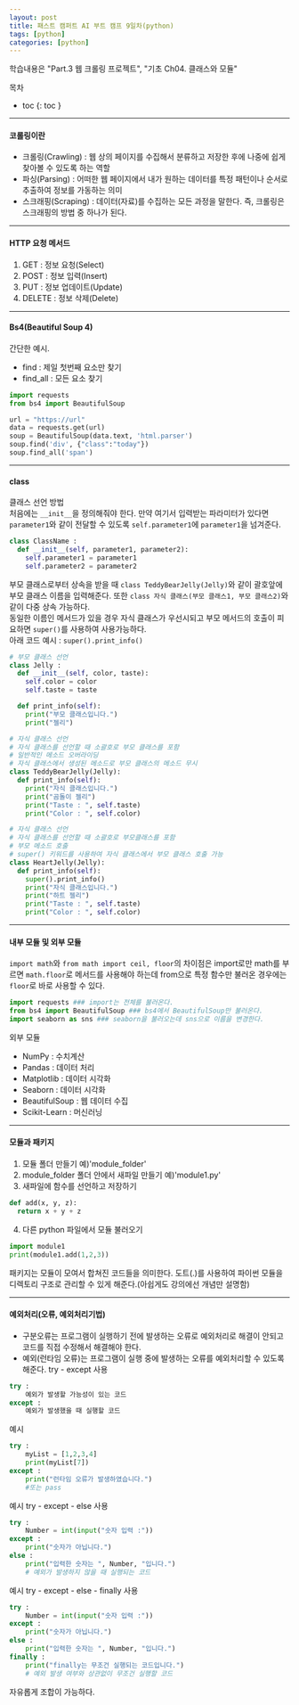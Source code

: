 ```yaml
---
layout: post
title: 패스트 캠퍼트 AI 부트 캠프 9일차(python)
tags: [python]
categories: [python]
---
```

학습내용은 "Part.3 웹 크롤링 프로젝트", "기초 Ch04. 클래스와 모듈"

목차
- toc
{: toc }

----
#### 코롤링이란
+ 크롤링(Crawling) : 웹 상의 페이지를 수집해서 분류하고 저장한 후에 나중에 쉽게 찾아볼 수 있도록 하는 역할
+ 파싱(Parsing) : 어떠한 웹 페이지에서 내가 원하는 데이터를 특정 패턴이나 순서로 추출하여 정보를 가동하는 의미
+ 스크래핑(Scraping) : 데이터(자료)를 수집하는 모든 과정을 말한다. 즉, 크롤링은 스크래핑의 방법 중 하나가 된다.


----
#### HTTP 요청 메서드
1. GET : 정보 요청(Select)
2. POST : 정보 입력(Insert)
3. PUT : 정보 업데이트(Update)
4. DELETE : 정보 삭제(Delete)

----
#### Bs4(Beautiful Soup 4)
간단한 예시.  
+ find : 제일 첫번째 요소만 찾기
+ find_all : 모든 요소 찾기

```python
import requests
from bs4 import BeautifulSoup

url = "https://url"
data = requests.get(url)
soup = BeautifulSoup(data.text, 'html.parser')
soup.find('div', {"class":"today"})
soup.find_all('span')
```

----
#### class
클래스 선언 방법  
처음에는 `__init__`을 정의해줘야 한다. 만약 여기서 입력받는 파라미터가 있다면 `parameter1`와 같이 전달할 수 있도록 `self.parameter1`에 `parameter1`을 넘겨준다.

```python
class ClassName :
  def __init__(self, parameter1, parameter2):
    self.parameter1 = parameter1
	self.parameter2 = parameter2
```

부모 클래스로부터 상속을 받을 때 `class TeddyBearJelly(Jelly)`와 같이 괄호앞에 부모 클래스 이름을 입력해준다. 또한 `class 자식 클래스(부모 클래스1, 부모 클래스2)`와 같이 다중 상속 가능하다.  
동일한 이름인 메서드가 있을 경우 자식 클래스가 우선시되고 부모 메서드의 호출이 피요하면 `super()`를 사용하여 사용가능하다.  
아래 코드 예시 : `super().print_info()`

```python
# 부모 클래스 선언
class Jelly :
  def __init__(self, color, taste):
    self.color = color
    self.taste = taste

  def print_info(self):
    print("부모 클래스입니다.")
    print("젤리")

# 자식 클래스 선언 
# 자식 클래스를 선언할 때 소괄호로 부모 클래스를 포함
# 일반적인 메소드 오버라이딩
# 자식 클래스에서 생성된 메소드로 부모 클래스의 메소드 무시
class TeddyBearJelly(Jelly):
  def print_info(self):
    print("자식 클래스입니다.")
    print("곰돌이 젤리")
    print("Taste : ", self.taste)
    print("Color : ", self.color)

# 자식 클래스 선언
# 자식 클래스를 선언할 때 소괄호로 부모클래스를 포함
# 부모 메소드 호출
# super() 키워드를 사용하여 자식 클래스에서 부모 클래스 호출 가능
class HeartJelly(Jelly):
  def print_info(self):
    super().print_info()
    print("자식 클래스입니다.")
    print("하트 젤리")
    print("Taste : ", self.taste)
    print("Color : ", self.color)
```

----
#### 내부 모듈 및 외부 모듈
`import math`와 `from math import ceil, floor`의 차이점은 import로만 math를 부르면 `math.floor`로 메서드를 사용해야 하는데 from으로 특정 함수만 불러온 경우에는 `floor`로 바로 사용할 수 있다.

```python
import requests ### import는 전체를 불러온다.
from bs4 import BeautifulSoup ### bs4에서 BeautifulSoup만 불러온다.
import seaborn as sns ### seaborn을 불러오는데 sns으로 이름을 변경한다.
```

외부 모듈
+ NumPy : 수치계산
+ Pandas : 데이터 처리
+ Matplotlib : 데이터 시각화
+ Seaborn : 데이터 시각화
+ BeautifulSoup : 웹 데이터 수집
+ Scikit-Learn : 머신러닝

----
#### 모듈과 패키지
1. 모듈 폴더 만들기 예)'module_folder'
2. module_folder 폴더 안에서 새파일 만들기 예)'module1.py'
3. 새파일에 함수를 선언하고 저장하기
```python
def add(x, y, z):
  return x + y + z
```
4. 다른 python 파일에서 모듈 불러오기
```python
import module1
print(module1.add(1,2,3))
```

패키지는 모듈이 모여서 합쳐진 코드들을 의미한다. 도트(.)를 사용하여 파이썬 모듈을 디렉토리 구조로 관리할 수 있게 해준다.(아쉽게도 강의에선 개념만 설명함)

----
#### 예외처리(오류, 예외처리기법)

+ 구분오류는 프로그램이 실행하기 전에 발생하는 오류로 예외처리로 해결이 안되고 코드를 직접 수정해서 해결해야 한다.
+ 예외(런타임 오류)는 프로그램이 실행 중에 발생하는 오류를 예외처리할 수 있도록 해준다. try - except 사용
```python
try :
    예외가 발생할 가능성이 있는 코드
except :
    예외가 발생했을 때 실행할 코드
```
예시
```python
try :
    myList = [1,2,3,4]
    print(myList[7])
except :
    print("런타임 오류가 발생하였습니다.")
    #또는 pass
```
예시 try - except - else 사용
```python
try :
    Number = int(input("숫자 입력 :"))
except :
    print("숫자가 아닙니다.")
else :
    print("입력한 숫자는 ", Number, "입니다.")
    # 예외가 발생하지 않을 때 실행되는 코드
```
예시 try - except - else - finally 사용
```python
try :
    Number = int(input("숫자 입력 :"))
except :
    print("숫자가 아닙니다.")
else :
    print("입력한 숫자는 ", Number, "입니다.")
finally :
    print("finally는 무조건 실행되는 코드입니다.")
    # 예외 발생 여부와 상관없이 무조건 실행할 코드
```
자유롭게 조합이 가능하다.

